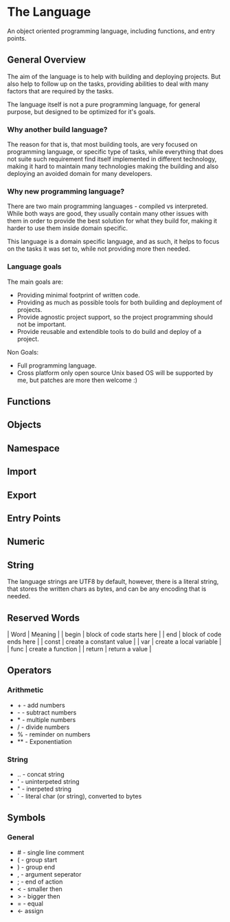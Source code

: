# The Language

An object oriented programming language, including functions, and entry points.

## General Overview

The aim of the language is to help with building and deploying projects. But also
help to follow up on the tasks, providing abilities to deal with many factors that
are required by the tasks.

The language itself is not a pure programming language, for general purpose, but
designed to be optimized for it's goals.

### Why another build language?
The reason for that is, that most building tools, are very focused on programming
language, or specific type of tasks, while everything that does not suite such
requirement find itself implemented in different technology, making it hard to
maintain many technologies making the building and also deploying an avoided domain
for many developers.

### Why new programming language?
There are two main programming languages - compiled vs interpreted.
While both ways are good, they usually contain many other issues with them in order
to provide the best solution for what they build for, making it harder to use them
inside domain specific.

This language is a domain specific language, and as such, it helps to focus on the
tasks it was set to, while not providing more then needed.


### Language goals
The main goals are:

- Providing minimal footprint of written code.
- Providing as much as possible tools for both building and deployment of projects.
- Provide agnostic project support, so the project programming should not be important.
- Provide reusable and extendible tools to do build and deploy of a project.

Non Goals:

- Full programming language.
- Cross platform only open source Unix based OS will be supported by me, but
patches are more then welcome :)

##

## Functions


## Objects


## Namespace


## Import


## Export


## Entry Points


##


## Numeric


## String
The language strings are UTF8 by default, however, there is a literal string, that
stores the written chars as bytes, and can be any encoding that is needed.


## Reserved Words

| Word   | Meaning                   |
| begin  | block of code starts here |
| end    | block of code ends here   |
| const  | create a constant value   |
| var    | create a local variable   |
| func   | create a function         |
| return | return a value            |


## Operators

### Arithmetic

- \+ - add numbers
- \- - subtract numbers
- \* - multiple numbers
- / - divide numbers
- % - reminder on numbers
- ** - Exponentiation

### String

- .. - concat string
- ' - uninterpeted string
- " - inerpeted string
- \` - literal char (or string), converted to bytes

## Symbols

### General

- \# - single line comment
- ( - group start
- ) - group end
- , - argument seperator
- ; - end of action
- < - smaller then
- \> - bigger then
- = - equal
- <- assign
